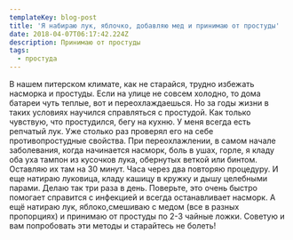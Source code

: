```yaml
---
templateKey: blog-post
title: 'Я набираю лук, яблочко, добавляю мед и принимаю от простуды'
date: 2018-04-07T06:17:42.224Z
description: Принимаю от простуды
tags:
  - простуда
---
```

В нашем питерском климате,  как не старайся,  трудно избежать насморка и простуды. Если на улице не совсем холодно, то дома батареи чуть теплые,  вот и переохлаждаешься. Но за годы жизни в таких условиях научился справляться с простудой. Как только чувствую, что простудился, бегу на кухню. У меня всегда есть репчатый лук. Уже столько раз проверял его на себе противопростудные свойства. При переохлажлении, в самом начале заболевания, когда начинается насморк, боль в ушах, горле, я кладу оба уха тампон из кусочков лука, обернутых веткой или бинтом. Оставляю их там на 30 минут. Часа через два повторяю процедуру. И еще натираю луковица, кладу кашицу в кружку и дышу целебными парами. Делаю так три раза в день. Поверьте, это очень быстро помогает справится с инфекцией и всегда останавливает насморк. А ещё натираю лук, яблоко,смешиваю с медом (все в разных пропорциях) и принимаю от простуды по 2-3 чайные ложки. Советую и вам попробовать эти методы и старайтесь не болеть!
